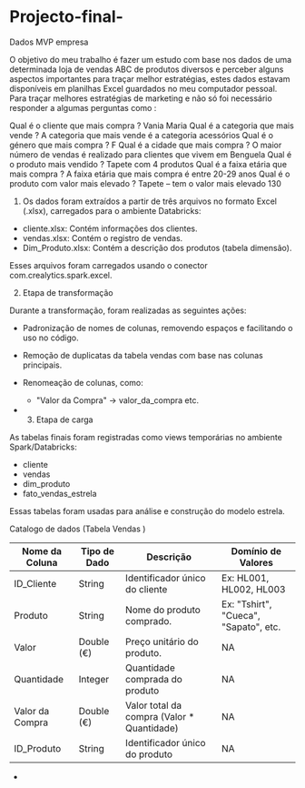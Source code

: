 # Projecto-final-
Dados MVP empresa

O objetivo do meu trabalho é fazer um estudo com base nos dados de uma determinada loja de vendas ABC de produtos diversos e perceber alguns aspectos importantes para traçar melhor estratégias, estes dados estavam disponíveis em planilhas Excel guardados no meu computador pessoal. Para traçar melhores estratégias de marketing e não só foi necessário responder a algumas perguntas como : 

Qual é o cliente que mais compra ?
Vania Maria
Qual é a categoria que mais vende ?
A categoria que mais vende é a categoria acessórios
Qual é o género que mais compra ?
F
Qual é a cidade que mais compra ?
O maior número de vendas é realizado para clientes que vivem em Benguela
Qual é o produto mais vendido ?
Tapete com 4 produtos 
Qual é a faixa etária que mais compra ?
A faixa etária que mais compra é entre 20-29 anos
Qual é o produto com valor mais elevado ?
Tapete – tem o valor mais elevado  130


1) Os dados foram extraídos a partir de três arquivos no formato Excel (.xlsx), carregados para o ambiente Databricks:

- cliente.xlsx: Contém informações dos clientes.
- vendas.xlsx: Contém o registro de vendas.
- Dim_Produto.xlsx: Contém a descrição dos produtos (tabela dimensão).

Esses arquivos foram carregados usando o conector com.crealytics.spark.excel.


2)	  Etapa de transformação 

Durante a transformação, foram realizadas as seguintes ações:

- Padronização de nomes de colunas, removendo espaços e facilitando o uso no código.
- Remoção de duplicatas da tabela vendas com base nas colunas principais.
- Renomeação de colunas, como:
  - "Valor da Compra" → valor_da_compra etc.
 
- 3)	Etapa de carga 

As tabelas finais foram registradas como views temporárias no ambiente Spark/Databricks:

- cliente
- vendas
- dim_produto
- fato_vendas_estrela

Essas tabelas foram usadas para análise e construção do modelo estrela.



Catalogo de dados (Tabela Vendas )

Nome da Coluna   | Tipo de Dado  | Descrição |Domínio de Valores |
|----------------|---------------|-----------|-------------------|
ID_Cliente       |  String       | Identificador único do cliente| Ex: HL001, HL002, HL003
Produto          |  String       | Nome do produto comprado.     |Ex: "Tshirt", "Cueca", "Sapato", etc.
Valor            |  Double (€)   | Preço unitário do produto.    |NA
Quantidade       | Integer       | Quantidade comprada do produto|NA
Valor da Compra  | Double (€)    |  Valor total da compra (Valor * Quantidade)|NA
ID_Produto       | String        | Identificador único do produto |NA





 
- 

